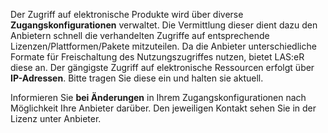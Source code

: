 Der Zugriff auf elektronische Produkte wird über diverse **Zugangskonfigurationen** verwaltet.
Die Vermittlung dieser dient dazu den Anbietern schnell die verhandelten Zugriffe auf entsprechende Lizenzen/Plattformen/Pakete mitzuteilen.
Da die Anbieter unterschiedliche Formate für Freischaltung des Nutzungszugriffes nutzen, bietet LAS:eR diese an. 
Der gängigste Zugriff auf elektronische Ressourcen erfolgt über **IP-Adressen**. Bitte tragen Sie diese ein und halten sie aktuell. 

Informieren Sie **bei Änderungen** in Ihrem Zugangskonfigurationen nach Möglichkeit Ihre Anbieter darüber. Den jeweiligen Kontakt sehen Sie in der Lizenz unter Anbieter. 
